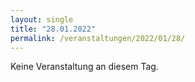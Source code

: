 ```yaml
---
layout: single
title: "28.01.2022"
permalink: /veranstaltungen/2022/01/28/
---
```


Keine Veranstaltung an diesem Tag.
